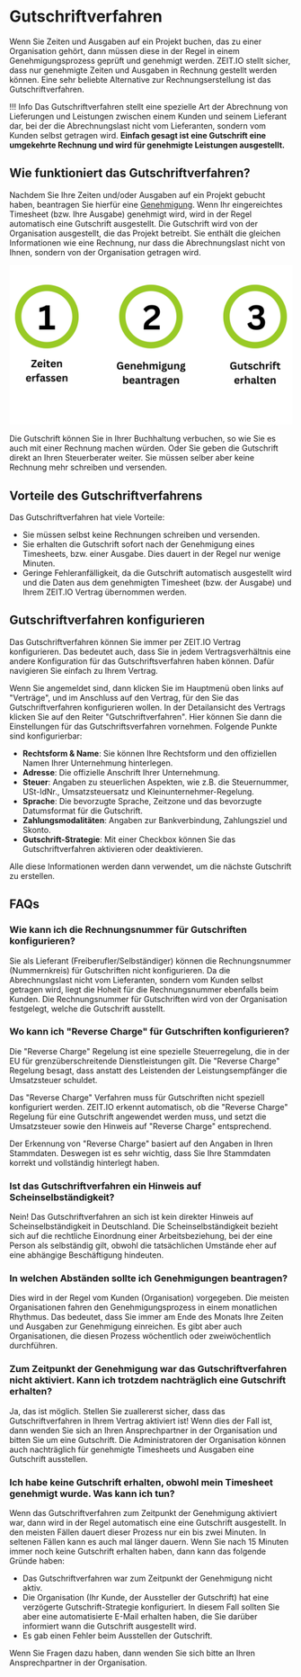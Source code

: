 # Gutschriftverfahren

Wenn Sie Zeiten und Ausgaben auf ein Projekt buchen, das zu einer Organisation gehört, dann müssen diese
in der Regel in einem Genehmigungsprozess geprüft und genehmigt werden. ZEIT.IO stellt sicher,
dass nur genehmigte Zeiten und Ausgaben in Rechnung gestellt werden können. Eine sehr beliebte Alternative
zur Rechnungserstellung ist das Gutschriftverfahren.

!!! Info
    Das Gutschriftverfahren stellt eine spezielle Art der Abrechnung von Lieferungen und Leistungen zwischen
    einem Kunden und seinem Lieferant dar, bei der die Abrechnungslast nicht vom Lieferanten, sondern vom Kunden selbst
    getragen wird. **Einfach gesagt ist eine Gutschrift eine umgekehrte Rechnung und wird für genehmigte Leistungen
    ausgestellt.**

## Wie funktioniert das Gutschriftverfahren?

Nachdem Sie Ihre Zeiten und/oder Ausgaben auf ein Projekt gebucht haben, beantragen Sie hierfür eine
[Genehmigung](/freiberufler/genehmigungsverfahren).
Wenn Ihr eingereichtes Timesheet (bzw. Ihre Ausgabe) genehmigt wird, wird in der Regel automatisch eine
Gutschrift ausgestellt. Die Gutschrift wird von der Organisation ausgestellt, die das Projekt betreibt.
Sie enthält die gleichen Informationen wie eine Rechnung, nur dass die Abrechnungslast nicht von Ihnen,
sondern von der Organisation getragen wird.

![Gutschriftverfahren auf ZEIT.IO](../img/context-freelance/cn-1-de.png)

Die Gutschrift können Sie in Ihrer Buchhaltung verbuchen, so wie Sie es auch mit einer Rechnung machen würden.
Oder Sie geben die Gutschrift direkt an Ihren Steuerberater weiter.
Sie müssen selber aber keine Rechnung mehr schreiben und versenden.

## Vorteile des Gutschriftverfahrens

Das Gutschriftverfahren hat viele Vorteile:

- Sie müssen selbst keine Rechnungen schreiben und versenden.
- Sie erhalten die Gutschrift sofort nach der Genehmigung eines Timesheets, bzw. einer Ausgabe. Dies dauert in der Regel
  nur wenige Minuten.
- Geringe Fehleranfälligkeit, da die Gutschrift automatisch ausgestellt wird und die Daten aus dem genehmigten
  Timesheet (bzw. der Ausgabe) und Ihrem ZEIT.IO Vertrag übernommen werden.

## Gutschriftverfahren konfigurieren

Das Gutschriftverfahren können Sie immer per ZEIT.IO Vertrag konfigurieren. Das bedeutet auch, dass Sie in jedem
Vertragsverhältnis eine andere Konfiguration für das Gutschriftsverfahren haben können. Dafür navigieren Sie einfach
zu Ihrem Vertrag.

Wenn Sie angemeldet sind, dann klicken Sie im Hauptmenü oben links auf "Verträge", und im Anschluss
auf den Vertrag, für den Sie das Gutschriftverfahren konfigurieren wollen. In der
Detailansicht des Vertrags klicken Sie auf den Reiter "Gutschriftverfahren". Hier können Sie dann die
Einstellungen für das Gutschriftsverfahren vornehmen. Folgende Punkte sind konfigurierbar:

- **Rechtsform & Name**: Sie können Ihre Rechtsform und den offiziellen Namen Ihrer Unternehmung hinterlegen.
- **Adresse**: Die offizielle Anschrift Ihrer Unternehmung.
- **Steuer**: Angaben zu steuerlichen Aspekten, wie z.B. die Steuernummer, USt-IdNr., Umsatzsteuersatz und Kleinunternehmer-Regelung.
- **Sprache**: Die bevorzugte Sprache, Zeitzone und das bevorzugte Datumsformat für die Gutschrift.
- **Zahlungsmodalitäten**: Angaben zur Bankverbindung, Zahlungsziel und Skonto.
- **Gutschrift-Strategie**: Mit einer Checkbox können Sie das Gutschriftverfahren aktivieren oder deaktivieren.

Alle diese Informationen werden dann verwendet, um die nächste Gutschrift zu erstellen.

## FAQs

### Wie kann ich die Rechnungsnummer für Gutschriften konfigurieren?

Sie als Lieferant (Freiberufler/Selbständiger) können die Rechnungsnummer (Nummernkreis) für Gutschriften nicht 
konfigurieren. Da die Abrechnungslast nicht vom Lieferanten, sondern vom Kunden selbst getragen wird, 
liegt die Hoheit für die Rechnungsnummer ebenfalls beim Kunden.
Die Rechnungsnummer für Gutschriften wird von der Organisation festgelegt, welche die Gutschrift ausstellt.

### Wo kann ich "Reverse Charge" für Gutschriften konfigurieren?

Die "Reverse Charge" Regelung ist eine spezielle Steuerregelung, die in der EU für grenzüberschreitende
Dienstleistungen gilt. Die "Reverse Charge" Regelung besagt, dass anstatt des Leistenden der Leistungsempfänger 
die Umsatzsteuer schuldet.

Das "Reverse Charge" Verfahren muss für Gutschriften nicht speziell konfiguriert werden.
ZEIT.IO erkennt automatisch, ob die "Reverse Charge" Regelung für eine Gutschrift angewendet werden muss,
und setzt die Umsatzsteuer sowie den Hinweis auf "Reverse Charge" entsprechend.

Der Erkennung von "Reverse Charge" basiert auf den Angaben in Ihren Stammdaten. Deswegen ist es sehr wichtig, dass
Sie Ihre Stammdaten korrekt und vollständig hinterlegt haben.

### Ist das Gutschriftverfahren ein Hinweis auf Scheinselbständigkeit?

Nein! Das Gutschriftverfahren an sich ist kein direkter Hinweis auf Scheinselbständigkeit in Deutschland.
Die Scheinselbständigkeit bezieht sich auf die rechtliche Einordnung einer Arbeitsbeziehung, bei der eine
Person als selbständig gilt, obwohl die tatsächlichen Umstände eher auf eine abhängige Beschäftigung hindeuten.

### In welchen Abständen sollte ich Genehmigungen beantragen?

Dies wird in der Regel vom Kunden (Organisation) vorgegeben. Die meisten Organisationen fahren den
Genehmigungsprozess in einem monatlichen Rhythmus. Das bedeutet, dass Sie immer am Ende des Monats
Ihre Zeiten und Ausgaben zur Genehmigung einreichen. Es gibt aber auch Organisationen, die diesen
Prozess wöchentlich oder zweiwöchentlich durchführen.

### Zum Zeitpunkt der Genehmigung war das Gutschriftverfahren nicht aktiviert. Kann ich trotzdem nachträglich eine Gutschrift erhalten?

Ja, das ist möglich. Stellen Sie zuallererst sicher, dass das Gutschriftverfahren in Ihrem Vertrag aktiviert ist!
Wenn dies der Fall ist, dann wenden Sie sich an Ihren Ansprechpartner in der Organisation und bitten Sie um eine
Gutschrift. Die Administratoren der Organisation können auch nachträglich für genehmigte Timesheets und Ausgaben
eine Gutschrift ausstellen.

### Ich habe keine Gutschrift erhalten, obwohl mein Timesheet genehmigt wurde. Was kann ich tun?

Wenn das Gutschriftverfahren zum Zeitpunkt der Genehmigung aktiviert war, dann wird in der Regel automatisch eine
eine Gutschrift ausgestellt. In den meisten Fällen dauert dieser Prozess nur ein bis zwei Minuten. In seltenen Fällen
kann es auch mal länger dauern. Wenn Sie nach 15 Minuten immer noch keine Gutschrift erhalten haben, dann kann das
folgende Gründe haben:

- Das Gutschriftverfahren war zum Zeitpunkt der Genehmigung nicht aktiv.
- Die Organisation (Ihr Kunde, der Aussteller der Gutschrift) hat eine verzögerte Gutschrift-Strategie konfiguriert.
  In diesem Fall sollten Sie aber eine automatisierte E-Mail erhalten haben, die Sie darüber informiert wann die
  Gutschrift ausgestellt wird.
- Es gab einen Fehler beim Ausstellen der Gutschrift.

Wenn Sie Fragen dazu haben, dann wenden Sie sich bitte an Ihren Ansprechpartner in der Organisation.
